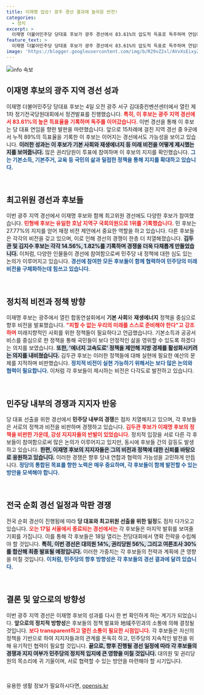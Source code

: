```yaml
---
title: 이재명 압승! 광주 경선 결과에 놀라운 반전!
categories:
  - 정치
excerpt: >
  이재명 더불어민주당 당대표 후보가 광주 경선에서 83.61%의 압도적 득표로 독주하며 연임에 한 발짝 다가갔습니다. 4일 합동연설회에서 그는 기본사회와 재생에너지 비전을 소개하며 지방 경제 활성화의 필요성을 강조했습니다. 경선은 계속되며, 오는 18일 최종 결과가 발표됩니다.
feature_text: >
  이재명 더불어민주당 당대표 후보가 광주 경선에서 83.61%의 압도적 득표로 독주하며 연임에 한 발짝 다가갔습니다. 4일 합동연설회에서 그는 기본사회와 재생에너지 비전을 소개하며 지방 경제 활성화의 필요성을 강조했습니다. 경선은 계속되며, 오는 18일 최종 결과가 발표됩니다.
image: 'https://blogger.googleusercontent.com/img/b/R29vZ2xl/AVvXsEixyZcFfHzMRdzZMjFBmAUKJYCLCGyLL1o632UiGVXcaFdKo_bkvkuCioo0uUKlGfBVcT3P84aROyZIXSBEx3Aw5nCQ3pTgDom1WDC4m8eifvWiAmWEEVb4x6G_l8C0QH225ldMjyaFvpxGEBGNO37VmDTDMHGhJPq73UglMfDca1-0aw/s1600/blogspot.png'
---
```


<p><img src="https://blogger.googleusercontent.com/img/b/R29vZ2xl/AVvXsEixyZcFfHzMRdzZMjFBmAUKJYCLCGyLL1o632UiGVXcaFdKo_bkvkuCioo0uUKlGfBVcT3P84aROyZIXSBEx3Aw5nCQ3pTgDom1WDC4m8eifvWiAmWEEVb4x6G_l8C0QH225ldMjyaFvpxGEBGNO37VmDTDMHGhJPq73UglMfDca1-0aw/s1600/blogspot.png" alt="info 속보" /></p>

<h2 data-ke-size="size26">이재명 후보의 광주 지역 경선 성과</h2>

<p data-ke-size="size16">이재명 더불어민주당 당대표 후보는 4일 오전 광주 서구 김대중컨벤션센터에서 열린 제1차 정기전국당원대회에서 정견발표를 진행했습니다. <b><span style="color: #ee2323;">특히, 이 후보는 광주 지역 경선에서 83.61%의 높은 득표율을 기록하며 독주를 이어갔습니다.</span></b> 이번 경선을 통해 이 후보는 당 대표 연임을 향한 발판을 마련했습니다.  앞으로 15차례에 걸친 지역 경선 중 9곳에서 누적 89%의 득표율을 기록한 이 후보는 이어지는 경선에서도 가능성을 보이고 있습니다. <b><span style="background-color: #21538527;">이러한 성과는 이 후보가 기본 사회와 재생에너지 등 미래 비전을 어떻게 제시했는지를 보여줍니다.</span></b> 많은 권리당원이 투표에 참여하며 이 후보의 지지를 확인했습니다. <b><span style="color: #1a5490;">그는 기본소득, 기본주거, 교육 등 국민의 삶과 밀접한 정책을 통해 지지를 확대하고 있습니다.</span></b></p>

<p data-ke-size="size16">&nbsp;</p>

<h2 data-ke-size="size26">최고위원 경선과 후보들</h2>

<p data-ke-size="size16">이번 광주 지역 경선에서 이재명 후보와 함께 최고위원 경선에도 다양한 후보가 참여했습니다. <b><span style="color: #ee2323;">민형배 후보는 유일한 호남 지역구 국회의원으로 1위를 기록했습니다.</span></b> 민 후보는 27.77%의 지지를 얻어 재정 비전 제안에서 중요한 역할을 하고 있습니다. 다른 후보들은 각각의 비전을 갖고 있으며, 이로 인해 경선의 경쟁이 한층 더 치열해졌습니다. <b><span style="background-color: #21538527;">김두관 및 김지수 후보는 각각 14.56%, 1.82%를 기록하며 경쟁을 더욱 다채롭게 만들었습니다.</span></b> 이처럼, 다양한 인물들이 경선에 참여함으로써 민주당 내 정책에 대한 심도 있는 논의가 이루어지고 있습니다. <b><span style="color: #1a5490;">경선에 참여한 모든 후보들이 함께 협력하여 민주당의 미래 비전을 구체화하는데 힘쓰고 있습니다.</span></b></p>

<p data-ke-size="size16">&nbsp;</p>

<h2 data-ke-size="size26">정치적 비전과 정책 방향</h2>

<p data-ke-size="size16">이재명 후보는 광주에서 열린 합동연설회에서 <b>기본 사회</b>와 <b>재생에너지</b> 정책을 중심으로 향후 비전을 발표했습니다. <b><span style="color: #ee2323;">"피할 수 없는 우리의 미래를 스스로 준비해야 한다"고 강조하며</span></b> 미래지향적인 사회를 위한 정책들이 필요하다고 언급했습니다. 기본소득과 공공서비스를 중심으로 한 정책을 통해 국민들이 보다 안정적인 삶을 영위할 수 있도록 하겠다는 의지를 보였습니다. <b><span style="background-color: #21538527;">또한, '에너지 고속도로' 정책을 제안해 지방 경제를 활성화시키려는 의지를 내비쳤습니다.</span></b> 김두관 후보는 이러한 정책들에 대해 실현에 필요한 예산의 문제를 지적하며 비판했습니다. <b><span style="color: #1a5490;">정치적 비전이 실현 가능하기 위해서는 보다 많은 논의와 협력이 필요합니다.</span></b> 이처럼 각 후보들이 제시하는 비전은 다각도로 발전하고 있습니다.</p>

<p data-ke-size="size16">&nbsp;</p>

<h2 data-ke-size="size26">민주당 내부의 경쟁과 지지자 반응</h2>

<p data-ke-size="size16">당 대표 선출을 위한 경선에서 <b>민주당 내부의 경쟁</b>은 점차 치열해지고 있으며, 각 후보들은 서로의 정책과 비전을 비판하며 경쟁하고 있습니다. <b><span style="color: #ee2323;">김두관 후보가 이재명 후보의 정책을 비판한 가운데, 강성 지지자들의 반발이 있었습니다.</span></b> 정치적 입장을 서로 다른 각 후보들이 참여함으로써 많은 논의가 이루어지고 있지만, 동시에 후보들 간의 갈등도 발생하고 있습니다. <b><span style="background-color: #21538527;">한편, 이재명 후보의 지지자들은 그의 비전과 정책에 대한 신뢰를 바탕으로 응원하고 있습니다.</span></b> 이러한 경쟁은 향후 당내 연합과 협력의 가능성을 고민하게 만듭니다. <b><span style="color: #1a5490;">정당의 통합된 목표를 향한 노력은 매우 중요하며, 각 후보들이 함께 발전할 수 있는 방안을 모색해야 합니다.</span></b></p>

<p data-ke-size="size16">&nbsp;</p>

<h2 data-ke-size="size26">전국 순회 경선 일정과 막판 경쟁</h2>

<p data-ke-size="size16">전국 순회 경선이 진행됨에 따라 <b>당 대표와 최고위원 선출을 위한 일정</b>도 점차 다가오고 있습니다. <b><span style="color: #ee2323;">오는 17일 서울에서 종료되는 경선에서는</span></b> 각 후보들은 마지막 발휘를 보여줄 기회를 가집니다. 이를 통해 각 후보들은 18일 열리는 전당대회에서 명확 전략을 수립해야 할 것입니다. <b><span style="background-color: #21538527;">특히, 이번 경선은 대의원 14%, 권리당원 56%, 그리고 여론조사 30%를 합산해 최종 발표될 예정입니다.</span></b> 이러한 가중치는 각 후보들의 전략과 계획에 큰 영향을 미칠 것입니다. <b><span style="color: #1a5490;">이처럼, 민주당의 향후 방향성은 각 후보들의 경선 결과에 달려 있습니다.</span></b></p>

<p data-ke-size="size16">&nbsp;</p>

<h2 data-ke-size="size26">결론 및 앞으로의 방향성</h2>

<p data-ke-size="size16">이번 광주 지역 경선은 이재명 후보의 성과를 다시 한 번 확인하게 하는 계기가 되었습니다. <b>앞으로의 정치적 방향성</b>은 후보들의 정책 발표와 地域주민과의 소통에 의해 결정될 것입니다. <b><span style="color: #ee2323;">보다 transparent하고 열린 소통이 필요한 시점입니다.</span></b> 각 후보들은 자신의 정책을 기반으로 하여 지지자들과의 관계를 돈독히 하고, 민주당의 지속적인 발전을 위해 유기적인 협력이 필요할 것입니다. <b><span style="background-color: #21538527;">끝으로, 향후 진행될 경선 일정에 따라 각 후보들의 경쟁과 지지 여부가 민주당의 정치적 입지에 큰 영향을 미칠 것입니다.</span></b> 대의원 및 권리당원의 목소리에 귀 기울이며, 서로 협력할 수 있는 방안을 마련해야 할 시기입니다.</p>

<p data-ke-size="size16">&nbsp;</p>
유용한 생활 정보가 필요하시다면, <a href="https://opensis.kr" rel="dofollow">opensis.kr</a>


